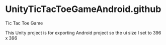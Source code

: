 # UnityTicTacToeGameAndroid.github
Tic Tac Toe Game 

This Unity project is for exporting Android project
so the ui size I set to 396 x 396
